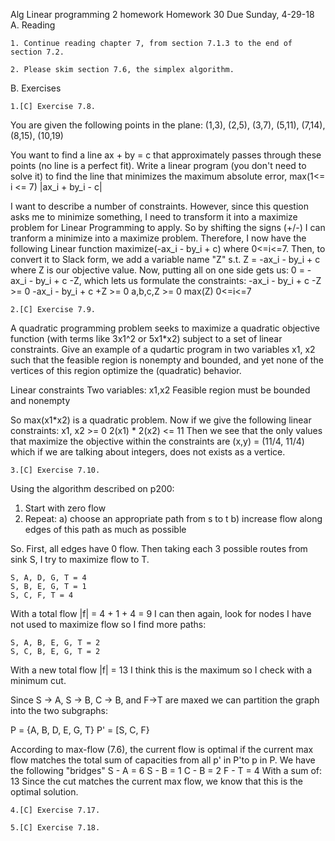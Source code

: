 Alg Linear programming 2 homework
Homework 30   Due Sunday, 4-29-18
A. Reading

    1. Continue reading chapter 7, from section 7.1.3 to the end of section 7.2.

    2. Please skim section 7.6, the simplex algorithm.

B. Exercises

    1.[C] Exercise 7.8.

You are given the following points in the plane:
    (1,3), (2,5), (3,7), (5,11), (7,14), (8,15), (10,19)

You want to find a line ax + by = c that approximately passes through these points (no line is a perfect fit). Write a linear program (you don't need to solve it) to find the line that minimizes the maximum absolute error, 
    max(1<= i <= 7)  |ax_i + by_i - c|

I want to describe a number of constraints. However, since this question asks me to minimize something, I need to transform it into a maximize problem for Linear Programming to apply. So by shifting the signs (+/-) I can tranform a minimize into a maximize problem. Therefore, I now have the following Linear function maximize(-ax_i - by_i + c) where 0<=i<=7. Then, to convert it to Slack form, we add a variable name "Z" s.t. Z = -ax_i - by_i + c where Z is our objective value. Now, putting all on one side gets us: 0 = -ax_i - by_i + c -Z, which lets us formulate the constraints:
    -ax_i - by_i + c -Z >= 0
    -ax_i - by_i + c +Z >= 0
    a,b,c,Z >= 0
    max(Z)  0<=i<=7


    2.[C] Exercise 7.9.

A quadratic programming problem seeks to maximize a quadratic objective function (with terms like 3x1^2 or 5x1*x2) subject to a set of linear constraints. Give an example of a qudartic program in two variables x1, x2 such that the feasible region is nonempty and bounded, and yet none of the vertices of this region optimize the (quadratic) behavior. 

Linear constraints
Two variables: x1,x2
Feasible region must be bounded and nonempty

So max(x1*x2) is a quadratic problem. Now if we give the following linear constraints:
    x1, x2 >= 0 
    2(x1) * 2(x2) <= 11
    Then we see that the only values that maximize the objective within the constraints are (x,y) = (11/4, 11/4) which if we are talking about integers, does not exists as a vertice. 


    3.[C] Exercise 7.10.

Using the algorithm described on p200:
1. Start with zero flow
2. Repeat:
    a) choose an appropriate path from s to t
    b) increase flow along edges of this path as much as possible

So. First, all edges have 0 flow. Then taking each 3 possible routes from sink S, I try to maximize flow to T. 

    S, A, D, G, T = 4
    S, B, E, G, T = 1
    S, C, F, T = 4

With a total flow |f| = 4 + 1 + 4 = 9
I can then again, look for nodes I have not used to maximize flow so I find more paths:

    S, A, B, E, G, T = 2
    S, C, B, E, G, T = 2

With a new total flow |f| = 13
I think this is the maximum so I check with a minimum cut. 

Since S -> A, S -> B, C -> B, and F->T are maxed we can partition the graph into the two subgraphs:

P = {A, B, D, E, G, T}
P' = [S, C, F}

According to max-flow (7.6), the current flow is optimal if the current max flow matches the total sum of capacities from all p' in P'to p in P. 
We have the following "bridges"
    S - A = 6
    S - B = 1
    C - B = 2
    F - T = 4
    With a sum of: 13
Since the cut matches the current max flow, we know that this is the optimal solution. 

    4.[C] Exercise 7.17.

    5.[C] Exercise 7.18.
